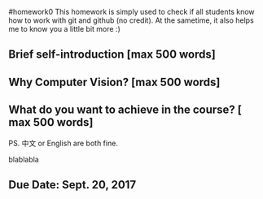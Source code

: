 #homework0
This homework is simply used to check if all students know how to work with git and github (no credit).
At the sametime, it also helps me to know you a little bit more :)

## Brief self-introduction [max 500 words]

## Why Computer Vision? [max 500 words]

## What do you want to achieve in the course? [ max 500 words]

PS. 中文 or English are both fine.

blablabla

## Due Date: Sept. 20, 2017
